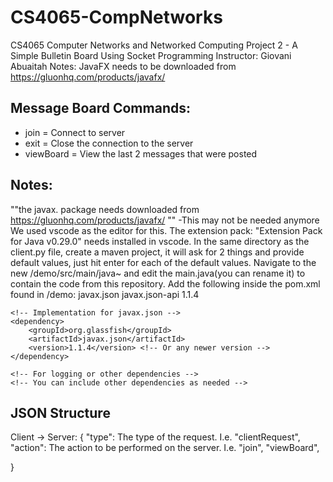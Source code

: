 # CS4065-CompNetworks
CS4065 Computer Networks and Networked Computing
Project 2 - A Simple Bulletin Board Using Socket Programming
Instructor: Giovani Abuaitah
Notes: JavaFX needs to be downloaded from https://gluonhq.com/products/javafx/ 

## Message Board Commands:
* join = Connect to server
* exit = Close the connection to the server
* viewBoard = View the last 2 messages that were posted


## Notes: 
""the javax. package needs downloaded from https://gluonhq.com/products/javafx/ "" -This may not be needed anymore
We used vscode as the editor for this. The extension pack: "Extension Pack for Java v0.29.0" needs installed in vscode.
In the same directory as the client.py file, create a maven project, it will ask for 2 things and provide default values, just hit enter for each of the default values.
Navigate to the new /demo/src/main/java~ and edit the main.java(you can rename it) to contain the code from this repository.
Add the following inside the pom.xml found in /demo:
<dependencies>
    <!-- javax.json dependency -->
    <dependency>
        <groupId>javax.json</groupId>
        <artifactId>javax.json-api</artifactId>
        <version>1.1.4</version>  <!-- Or any newer version -->
    </dependency>

    <!-- Implementation for javax.json -->
    <dependency>
        <groupId>org.glassfish</groupId>
        <artifactId>javax.json</artifactId>
        <version>1.1.4</version> <!-- Or any newer version -->
    </dependency>

    <!-- For logging or other dependencies -->
    <!-- You can include other dependencies as needed -->
</dependencies>


## JSON Structure
Client -> Server:
{
    "type": The type of the request. I.e. "clientRequest",
    "action": The action to be performed on the server. I.e. "join", "viewBoard",
    
}
